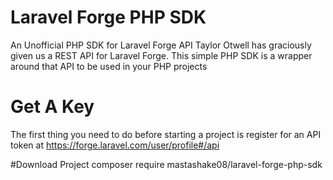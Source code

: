 # Laravel Forge PHP SDK
An Unofficial PHP SDK for Laravel Forge API
Taylor Otwell has graciously given us a REST API for Laravel Forge. This simple
PHP SDK is a wrapper around that API to be used in your PHP projects

# Get A Key
The first thing you need to do before starting a project is register for an API token
at https://forge.laravel.com/user/profile#/api

#Download Project
composer require mastashake08/laravel-forge-php-sdk
